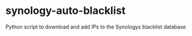 # synology-auto-blacklist
Python script to download and add IPs to the Synologys blacklist database
